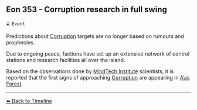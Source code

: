 ## Eon 353 - Corruption research in full swing

`⌛ Event`

Predictions about [Corruption](https://zeithalt.github.io/r/corruption.html) targets are no longer based on rumours and prophecies.

Due to ongoing peace, factions have set up an extensive network of control stations and research facilities all over the island.

Based on the observations done by [MindTech Institute](https://zeithalt.github.io/r/mindtech_institute.html) scientists, it is reported that the first signs of approaching [Corruption](https://zeithalt.github.io/r/corruption.html) are appearing in [A’as Forest](https://zeithalt.github.io/r/aas_forest.html).

----------
[⬅️ Back to Timeline](https://zeithalt.github.io/t/#eon0353)